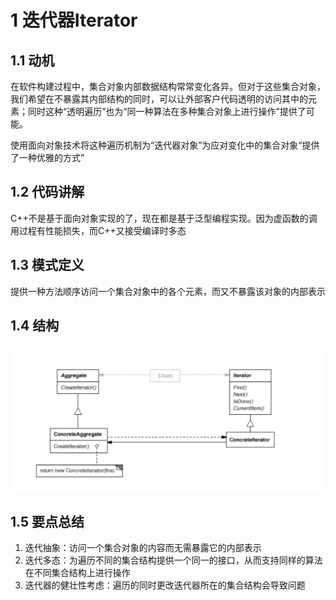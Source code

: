 # 1  迭代器Iterator

## 1.1 动机

在软件构建过程中，集合对象内部数据结构常常变化各异。但对于这些集合对象，我们希望在不暴露其内部结构的同时，可以让外部客户代码透明的访问其中的元素；同时这种“透明遍历”也为“同一种算法在多种集合对象上进行操作”提供了可能。

使用面向对象技术将这种遍历机制为“迭代器对象”为应对变化中的集合对象“提供了一种优雅的方式”

## 1.2 代码讲解

C++不是基于面向对象实现的了，现在都是基于泛型编程实现。因为虚函数的调用过程有性能损失，而C++又接受编译时多态

## 1.3 模式定义

提供一种方法顺序访问一个集合对象中的各个元素，而又不暴露该对象的内部表示

## 1.4 结构

![](../img/迭代器结构.png)

## 1.5 要点总结

1. 迭代抽象：访问一个集合对象的内容而无需暴露它的内部表示
2. 迭代多态：为遍历不同的集合结构提供一个同一的接口，从而支持同样的算法在不同集合结构上进行操作
3. 迭代器的健壮性考虑：遍历的同时更改迭代器所在的集合结构会导致问题